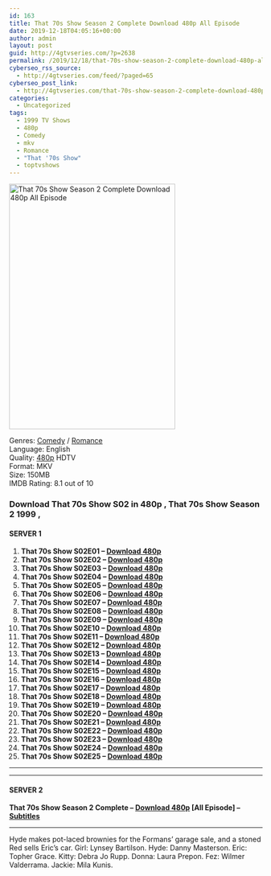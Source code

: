 ```yaml
---
id: 163
title: That 70s Show Season 2 Complete Download 480p All Episode
date: 2019-12-18T04:05:16+00:00
author: admin
layout: post
guid: http://4gtvseries.com/?p=2638
permalink: /2019/12/18/that-70s-show-season-2-complete-download-480p-all-episode/
cyberseo_rss_source:
  - http://4gtvseries.com/feed/?paged=65
cyberseo_post_link:
  - http://4gtvseries.com/that-70s-show-season-2-complete-download-480p-all-episode/
categories:
  - Uncategorized
tags:
  - 1999 TV Shows
  - 480p
  - Comedy
  - mkv
  - Romance
  - "That '70s Show"
  - toptvshows
---
```

<img loading="lazy" class="aligncenter" src="https://2.bp.blogspot.com/-8VgqMcGoLIs/XfmlDP2Ko8I/AAAAAAAAAhI/5NAEPzoADq8KHVKSTDfTSUovkG_Z5y6WQCK4BGAYYCw/s1600/That%2B70s%2BShow%2BSeason%2B2.jpg" alt="That 70s Show Season 2 Complete Download 480p All Episode" width="330" height="488" />

Genres:&nbsp;<a href="http://4gtvseries.com/tag/comedy/" data-wpel-link="internal">Comedy</a> / <a href="http://4gtvseries.com/tag/romance/" data-wpel-link="internal">Romance</a>  
Language: English  
Quality:&nbsp;<a href="http://4gtvseries.com/tag/480p/" data-wpel-link="internal">480p</a>&nbsp;HDTV  
Format: MKV  
Size: 150MB  
IMDB Rating: 8.1 out of 10

### **Download That 70s Show S02 in 480p , That 70s Show Season 2 1999 ,&nbsp;**

#### <span><strong>SERVER 1</strong></span>

  1. **That 70s Show S02E01 – <a href="http://slink.dl480p.xyz/HbrA" data-wpel-link="external" target="_blank" rel="nofollow external noopener noreferrer" class="wpel-icon-left"><i class="wpel-icon fa fa-download" aria-hidden="true"></i>Download 480p</a>**
  2. **That 70s Show S02E02 – <a href="http://slink.dl480p.xyz/1n6Puo" data-wpel-link="external" target="_blank" rel="nofollow external noopener noreferrer" class="wpel-icon-left"><i class="wpel-icon fa fa-download" aria-hidden="true"></i>Download 480p</a>**
  3. **That 70s Show S02E03 – <a href="http://slink.dl480p.xyz/KJ4M7q97" data-wpel-link="external" target="_blank" rel="nofollow external noopener noreferrer" class="wpel-icon-left"><i class="wpel-icon fa fa-download" aria-hidden="true"></i>Download 480p</a>**
  4. **That 70s Show S02E04 – <a href="http://slink.dl480p.xyz/jrhqH9" data-wpel-link="external" target="_blank" rel="nofollow external noopener noreferrer" class="wpel-icon-left"><i class="wpel-icon fa fa-download" aria-hidden="true"></i>Download 480p</a>**
  5. **That 70s Show S02E05 – <a href="http://slink.dl480p.xyz/Lb4AnTOs" data-wpel-link="external" target="_blank" rel="nofollow external noopener noreferrer" class="wpel-icon-left"><i class="wpel-icon fa fa-download" aria-hidden="true"></i>Download 480p</a>**
  6. **That 70s Show S02E06 – <a href="http://slink.dl480p.xyz/P7cXk" data-wpel-link="external" target="_blank" rel="nofollow external noopener noreferrer" class="wpel-icon-left"><i class="wpel-icon fa fa-download" aria-hidden="true"></i>Download 480p</a>**
  7. **That 70s Show S02E07 – <a href="http://slink.dl480p.xyz/jH22NP3" data-wpel-link="external" target="_blank" rel="nofollow external noopener noreferrer" class="wpel-icon-left"><i class="wpel-icon fa fa-download" aria-hidden="true"></i>Download 480p</a>**
  8. **That 70s Show S02E08 – <a href="http://slink.dl480p.xyz/kb82x" data-wpel-link="external" target="_blank" rel="nofollow external noopener noreferrer" class="wpel-icon-left"><i class="wpel-icon fa fa-download" aria-hidden="true"></i>Download 480p</a>**
  9. **That 70s Show S02E09 – <a href="http://slink.dl480p.xyz/fHBs" data-wpel-link="external" target="_blank" rel="nofollow external noopener noreferrer" class="wpel-icon-left"><i class="wpel-icon fa fa-download" aria-hidden="true"></i>Download 480p</a>**
 10. **That 70s Show S02E10 – <a href="http://slink.dl480p.xyz/1O5LSGEC" data-wpel-link="external" target="_blank" rel="nofollow external noopener noreferrer" class="wpel-icon-left"><i class="wpel-icon fa fa-download" aria-hidden="true"></i>Download 480p</a>**
 11. **That 70s Show S02E11 – <a href="http://slink.dl480p.xyz/PZ4c" data-wpel-link="external" target="_blank" rel="nofollow external noopener noreferrer" class="wpel-icon-left"><i class="wpel-icon fa fa-download" aria-hidden="true"></i>Download 480p</a>**
 12. **That 70s Show S02E12 – <a href="http://slink.dl480p.xyz/FiMofyR" data-wpel-link="external" target="_blank" rel="nofollow external noopener noreferrer" class="wpel-icon-left"><i class="wpel-icon fa fa-download" aria-hidden="true"></i>Download 480p</a>**
 13. **That 70s Show S02E13 – <a href="http://slink.dl480p.xyz/JWaM" data-wpel-link="external" target="_blank" rel="nofollow external noopener noreferrer" class="wpel-icon-left"><i class="wpel-icon fa fa-download" aria-hidden="true"></i>Download 480p</a>**
 14. **That 70s Show S02E14 – <a href="http://slink.dl480p.xyz/fvUSvC" data-wpel-link="external" target="_blank" rel="nofollow external noopener noreferrer" class="wpel-icon-left"><i class="wpel-icon fa fa-download" aria-hidden="true"></i>Download 480p</a>**
 15. **That 70s Show S02E15 – <a href="http://slink.dl480p.xyz/bCFYr3N" data-wpel-link="external" target="_blank" rel="nofollow external noopener noreferrer" class="wpel-icon-left"><i class="wpel-icon fa fa-download" aria-hidden="true"></i>Download 480p</a>**
 16. **That 70s Show S02E16 – <a href="http://slink.dl480p.xyz/dOE2TGJ" data-wpel-link="external" target="_blank" rel="nofollow external noopener noreferrer" class="wpel-icon-left"><i class="wpel-icon fa fa-download" aria-hidden="true"></i>Download 480p</a>**
 17. **That 70s Show S02E17 – <a href="http://slink.dl480p.xyz/G4EdR9" data-wpel-link="external" target="_blank" rel="nofollow external noopener noreferrer" class="wpel-icon-left"><i class="wpel-icon fa fa-download" aria-hidden="true"></i>Download 480p</a>**
 18. **That 70s Show S02E18 – <a href="http://slink.dl480p.xyz/33Wfd" data-wpel-link="external" target="_blank" rel="nofollow external noopener noreferrer" class="wpel-icon-left"><i class="wpel-icon fa fa-download" aria-hidden="true"></i>Download 480p</a>**
 19. **That 70s Show S02E19 – <a href="http://slink.dl480p.xyz/sCRRE" data-wpel-link="external" target="_blank" rel="nofollow external noopener noreferrer" class="wpel-icon-left"><i class="wpel-icon fa fa-download" aria-hidden="true"></i>Download 480p</a>**
 20. **That 70s Show S02E20 – <a href="http://slink.dl480p.xyz/QEqTj" data-wpel-link="external" target="_blank" rel="nofollow external noopener noreferrer" class="wpel-icon-left"><i class="wpel-icon fa fa-download" aria-hidden="true"></i>Download 480p</a>**
 21. **That 70s Show S02E21 – <a href="http://slink.dl480p.xyz/M6vp" data-wpel-link="external" target="_blank" rel="nofollow external noopener noreferrer" class="wpel-icon-left"><i class="wpel-icon fa fa-download" aria-hidden="true"></i>Download 480p</a>**
 22. **That 70s Show S02E22 – <a href="http://slink.dl480p.xyz/6aMm" data-wpel-link="external" target="_blank" rel="nofollow external noopener noreferrer" class="wpel-icon-left"><i class="wpel-icon fa fa-download" aria-hidden="true"></i>Download 480p</a>**
 23. **That 70s Show S02E23 – <a href="http://slink.dl480p.xyz/1aQWWjms" data-wpel-link="external" target="_blank" rel="nofollow external noopener noreferrer" class="wpel-icon-left"><i class="wpel-icon fa fa-download" aria-hidden="true"></i>Download 480p</a>**
 24. **That 70s Show S02E24 – <a href="http://slink.dl480p.xyz/jQxmN4G3" data-wpel-link="external" target="_blank" rel="nofollow external noopener noreferrer" class="wpel-icon-left"><i class="wpel-icon fa fa-download" aria-hidden="true"></i>Download 480p</a>**
 25. **That 70s Show S02E25 – <a href="http://slink.dl480p.xyz/mXYKdf4" data-wpel-link="external" target="_blank" rel="nofollow external noopener noreferrer" class="wpel-icon-left"><i class="wpel-icon fa fa-download" aria-hidden="true"></i>Download 480p</a>**

* * *

* * *

#### <span><strong>SERVER 2</strong></span>

**That 70s Show Season 2 Complete – <a href="http://dl480p.xyz/2704/" data-wpel-link="external" target="_blank" rel="nofollow external noopener noreferrer" class="wpel-icon-left"><i class="wpel-icon fa fa-download" aria-hidden="true"></i>Download 480p</a> [All Episode] – <a href="https://subscene.com/subtitles/that-70s-show-second-season" data-wpel-link="external" target="_blank" rel="nofollow external noopener noreferrer" class="wpel-icon-left"><i class="wpel-icon fa fa-download" aria-hidden="true"></i>Subtitles</a>**

* * *

Hyde makes pot-laced brownies for the Formans’ garage sale, and a stoned Red sells Eric’s car. Girl: Lynsey Bartilson. Hyde: Danny Masterson. Eric: Topher Grace. Kitty: Debra Jo Rupp. Donna: Laura Prepon. Fez: Wilmer Valderrama. Jackie: Mila Kunis.

<div align="center">
</div>